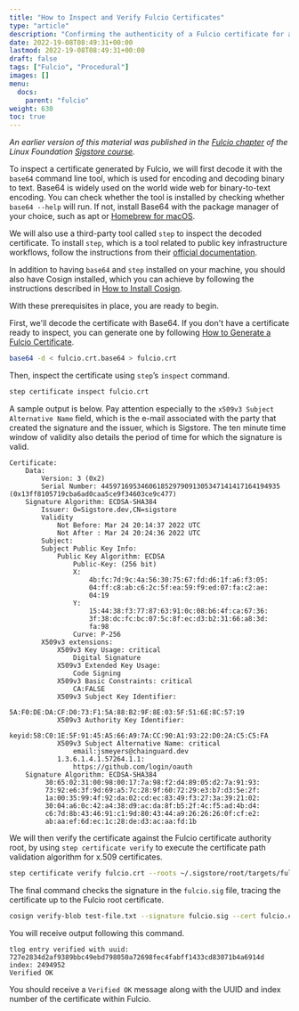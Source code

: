 ```yaml
---
title: "How to Inspect and Verify Fulcio Certificates"
type: "article"
description: "Confirming the authenticity of a Fulcio certificate for a more secure software supply chain"
date: 2022-19-08T08:49:31+00:00
lastmod: 2022-19-08T08:49:31+00:00
draft: false
tags: ["Fulcio", "Procedural"]
images: []
menu:
  docs:
    parent: "fulcio"
weight: 630
toc: true
---
```


_An earlier version of this material was published in the [Fulcio chapter](https://learning.edx.org/course/course-v1:LinuxFoundationX+LFS182x+2T2022/block-v1:LinuxFoundationX+LFS182x+2T2022+type@sequential+block@2fbe6328019c4b1fbf934bd3bfb7e308/block-v1:LinuxFoundationX+LFS182x+2T2022+type@vertical+block@1f71fcbe8219471fb82e25731b18be11) of the Linux Foundation [Sigstore course](https://learning.edx.org/course/course-v1:LinuxFoundationX+LFS182x+2T2022/home)._

To inspect a certificate generated by Fulcio, we will first decode it with the `base64` command line tool, which is used for encoding and decoding binary to text. Base64 is widely used on the world wide web for binary-to-text encoding. You can check whether the tool is installed by checking whether `base64 --help` will run. If not, install Base64 with the package manager of your choice, such as apt or [Homebrew for macOS](https://formulae.brew.sh/formula/base64). 

We will also use a third-party tool called `step` to inspect the decoded certificate. To install `step`, which is a tool related to public key infrastructure workflows, follow the instructions from their [official documentation](https://smallstep.com/docs/step-cli/installation).

In addition to having `base64` and `step` installed on your machine, you should also have Cosign installed, which you can achieve by following the instructions described in [How to Install Cosign](../../cosign/how-to-install-cosign).

With these prerequisites in place, you are ready to begin. 

First, we'll decode the certificate with Base64. If you don't have a certificate ready to inspect, you can generate one by following [How to Generate a Fulcio Certificate](../how-to-generate-a-fulcio-certificate).

```sh
base64 -d < fulcio.crt.base64 > fulcio.crt
```

Then, inspect the certificate using `step`’s `inspect` command.

```sh
step certificate inspect fulcio.crt
```

A sample output is below. Pay attention especially to the `x509v3 Subject Alternative Name` field, which is the e-mail associated with the party that created the signature and the issuer, which is Sigstore. The ten minute time window of validity also details the period of time for which the signature is valid.

```
Certificate:
    Data:
        Version: 3 (0x2)
        Serial Number: 445971695346061852979091305347141417164194935 (0x13ff8105719cba6ad0caa5ce9f34603ce9c477)
    Signature Algorithm: ECDSA-SHA384
        Issuer: O=Sigstore.dev,CN=sigstore
        Validity
            Not Before: Mar 24 20:14:37 2022 UTC
            Not After : Mar 24 20:24:36 2022 UTC
        Subject:
        Subject Public Key Info:
            Public Key Algorithm: ECDSA
                Public-Key: (256 bit)
                X:
                    4b:fc:7d:9c:4a:56:30:75:67:fd:d6:1f:a6:f3:05:
                    04:ff:c8:ab:c6:2c:5f:ea:59:f9:ed:07:fa:c2:ae:
                    04:19
                Y:
                    15:44:38:f3:77:87:63:91:0c:08:b6:4f:ca:67:36:
                    3f:38:dc:fc:bc:07:5c:8f:ec:d3:b2:31:66:a8:3d:
                    fa:98
                Curve: P-256
        X509v3 extensions:
            X509v3 Key Usage: critical
                Digital Signature
            X509v3 Extended Key Usage:
                Code Signing
            X509v3 Basic Constraints: critical
                CA:FALSE
            X509v3 Subject Key Identifier:
                5A:F0:DE:DA:CF:D0:73:F1:5A:88:B2:9F:8E:03:5F:51:6E:8C:57:19
            X509v3 Authority Key Identifier:
                keyid:58:C0:1E:5F:91:45:A5:66:A9:7A:CC:90:A1:93:22:D0:2A:C5:C5:FA
            X509v3 Subject Alternative Name: critical
                email:jsmeyers@chainguard.dev
            1.3.6.1.4.1.57264.1.1:
                https://github.com/login/oauth
    Signature Algorithm: ECDSA-SHA384
         30:65:02:31:00:98:00:17:7a:98:f2:d4:89:05:d2:7a:91:93:
         73:92:e6:3f:9d:69:a5:7c:28:9f:60:72:29:e3:b7:d3:5e:2f:
         1a:00:35:99:4f:92:da:02:cd:ec:83:49:f3:27:3a:39:21:02:
         30:04:a6:0c:42:a4:38:d9:ac:da:8f:b5:2f:4c:f5:ad:4b:d4:
         c6:7d:8b:43:46:91:c1:9d:80:43:44:a9:26:26:26:0f:cf:e2:
         ab:aa:ef:6d:ec:1c:28:de:d3:ac:aa:fd:1b
```

We will then verify the certificate against the Fulcio certificate authority root, by using `step certificate verify` to execute the certificate path validation algorithm for x.509 certificates.

```sh
step certificate verify fulcio.crt --roots ~/.sigstore/root/targets/fulcio_intermediate_v1.crt.pem
```

The final command checks the signature in the `fulcio.sig` file, tracing the certificate up to the Fulcio root certificate.

```sh
cosign verify-blob test-file.txt --signature fulcio.sig --cert fulcio.crt.base64
```

You will receive output following this command. 

```
tlog entry verified with uuid: 727e2834d2af9389bbc49ebd798050a72698fec4fabff1433cd83071b4a6914d index: 2494952
Verified OK
```

You should receive a `Verified OK` message along with the UUID and index number of the certificate within Fulcio.
